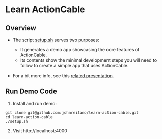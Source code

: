 # Learn ActionCable

## Overview

* The script [setup.sh](./setup.sh) serves two purposes:
    * It generates a demo app showcasing the core features of ActionCable.
    * Its contents show the minimal development steps you will need to follow to create a simple app that uses ActionCable.
    
* For a bit more info, see this [related presentation](https://docs.google.com/presentation/d/1TG_zD-RRwlMqvZXzYiUX7okNYcyrfEKOpmtCcHxMsD4/edit?usp=sharing).

## Run Demo Code

1. Install and run demo:

```
git clone git@github.com:johnreitano/learn-action-cable.git
cd learn-action-cable
./setup.sh
```

2. Visit http://localhost:4000
